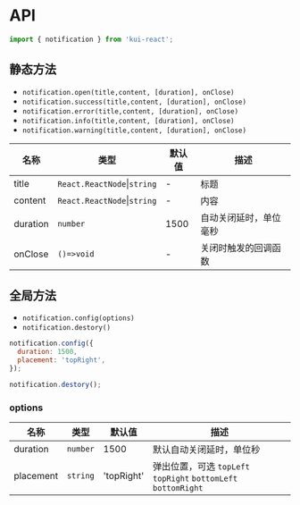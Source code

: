 # API

```jsx
import { notification } from 'kui-react';
```

## 静态方法

- `notification.open(title,content, [duration], onClose)`
- `notification.success(title,content, [duration], onClose)`
- `notification.error(title,content, [duration], onClose)`
- `notification.info(title,content, [duration], onClose)`
- `notification.warning(title,content, [duration], onClose)`

| 名称     | 类型                        | 默认值 | 描述                   |
| -------- | --------------------------- | ------ | ---------------------- |
| title    | `React.ReactNode`\|`string` | -      | 标题                   |
| content  | `React.ReactNode`\|`string` | -      | 内容                   |
| duration | `number`                    | 1500   | 自动关闭延时，单位毫秒 |
| onClose  | `()=>void `                 | -      | 关闭时触发的回调函数   |

## 全局方法

- `notification.config(options)`
- `notification.destory()`

```js
notification.config({
  duration: 1500,
  placement: 'topRight',
});

notification.destory();
```

### options

| 名称      | 类型     | 默认值     | 描述                                                           |
| --------- | -------- | ---------- | -------------------------------------------------------------- |
| duration  | `number` | 1500       | 默认自动关闭延时，单位秒                                       |
| placement | `string` | 'topRight' | 弹出位置，可选 `topLeft` `topRight` `bottomLeft` `bottomRight` |

